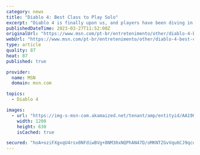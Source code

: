 ```yaml
---
category: news
title: "Diablo 4: Best Class to Play Solo"
excerpt: "Diablo 4 is finally upon us, and players have been diving in to start mowing down hordes of demonic terrors with their friends. Diablo 4 is–as its predecessors were–well-optimized for co-op play. The ..."
publishedDateTime: 2023-03-27T11:52:00Z
originalUrl: "https://www.msn.com/pt-br/entretenimento/other/diablo-4-best-class-to-play-solo/ar-AA196p8A"
webUrl: "https://www.msn.com/pt-br/entretenimento/other/diablo-4-best-class-to-play-solo/ar-AA196p8A"
type: article
quality: 87
heat: 87
published: true

provider:
  name: MSN
  domain: msn.com

topics:
  - Diablo 4

images:
  - url: "https://img-s-msn-com.akamaized.net/tenant/amp/entityid/AA190b99.img?h=630&w=1200&m=6&q=60&o=t&l=f&f=jpg"
    width: 1200
    height: 630
    isCached: true

secured: "hoA+oziFXgxqU4rsx0NFdiwBVg+8NM30xNQPhAN47D/oMKNTZGvVqu6CJ9qcqwDhBv/tUyQ35VbKr/g7ikW5cOcmG+nn7qzOnc84HfU6NrdCYoBQocqbsUFb/D8McPIHsqEGmp2b0cd1SdocwNdBxlHdWfj5u8vCPwzxgWxhDX1bEYnqzXmcfYbeGziKtQMScWN65Ql7DbWvHnunfrSUYQ0hesLJNLtwjoBbr4iMnzEXTNxUF6c4KMyFdoiQgwKrjbBpZAqBcQyE/us9XXa11QPW7mZtYn2G08C0MN8zsZpx5DloDQ4Y5VA1YwLmrK+/0D8n7vss/kLOBzRsts4xGproruLT/IT3KzDulenVZj0=;fScZAKYcRbJFGORgogwUYQ=="
---
```



